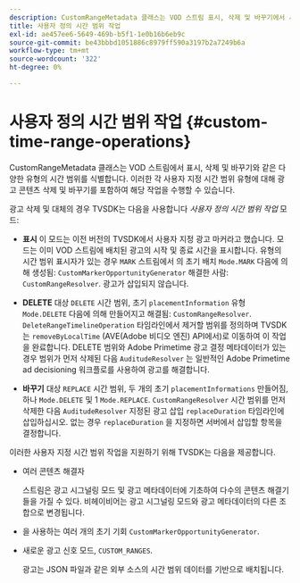 ```yaml
---
description: CustomRangeMetadata 클래스는 VOD 스트림 표시, 삭제 및 바꾸기에서 서로 다른 유형의 시간 범위를 식별합니다. 이러한 각 사용자 지정 시간 범위 유형에 대해 광고 콘텐츠 삭제 및 바꾸기를 포함하여 해당 작업을 수행할 수 있습니다.
title: 사용자 정의 시간 범위 작업
exl-id: ae457ee6-5649-469b-b5f1-1e0b16b6eb9c
source-git-commit: be43bbbd1051886c8979ff590a3197b2a7249b6a
workflow-type: tm+mt
source-wordcount: '322'
ht-degree: 0%

---
```


# 사용자 정의 시간 범위 작업 {#custom-time-range-operations}

CustomRangeMetadata 클래스는 VOD 스트림에서 표시, 삭제 및 바꾸기와 같은 다양한 유형의 시간 범위를 식별합니다. 이러한 각 사용자 지정 시간 범위 유형에 대해 광고 콘텐츠 삭제 및 바꾸기를 포함하여 해당 작업을 수행할 수 있습니다.

<!--<a id="section_1323C0BAC259424C85A6ACFB48FE77EC"></a>-->

광고 삭제 및 대체의 경우 TVSDK는 다음을 사용합니다 *사용자 정의 시간 범위 작업* 모드:

* **표시** 이 모드는 이전 버전의 TVSDK에서 사용자 지정 광고 마커라고 했습니다. 모드는 이미 VOD 스트림에 배치된 광고의 시작 및 종료 시간을 표시합니다. 유형의 시간 범위 표시자가 있는 경우 `MARK` 스트림에서 의 초기 배치 `Mode.MARK` 다음에 의해 생성됨: `CustomMarkerOpportunityGenerator` 해결한 사람: `CustomRangeResolver`. 광고가 삽입되지 않습니다.

* **DELETE** 대상 `DELETE` 시간 범위, 초기 `placementInformation` 유형 `Mode.DELETE` 다음에 의해 만들어지고 해결됨: `CustomRangeResolver`. `DeleteRangeTimelineOperation` 타임라인에서 제거할 범위를 정의하며 TVSDK는 `removeByLocalTime` (AVE(Adobe 비디오 엔진) API에서)로 이동하여 이 작업을 완료합니다. DELETE 범위와 Adobe Primetime 광고 결정 메타데이터가 있는 경우 범위가 먼저 삭제된 다음 `AuditudeResolver` 는 일반적인 Adobe Primetime ad decisioning 워크플로를 사용하여 광고를 해결합니다.

* **바꾸기** 대상 `REPLACE` 시간 범위, 두 개의 초기 `placementInformations` 만들어짐, 하나 `Mode.DELETE` 및 1 `Mode.REPLACE`. `CustomRangeResolver` 시간 범위를 먼저 삭제한 다음 `AuditudeResolver` 지정된 광고 삽입 `replaceDuration` 타임라인에 삽입하십시오. 없는 경우 `replaceDuration` 을 지정하면 서버에서 삽입할 항목을 결정합니다.

이러한 사용자 지정 시간 범위 작업을 지원하기 위해 TVSDK는 다음을 제공합니다.

* 여러 콘텐츠 해결자

   스트림은 광고 시그널링 모드 및 광고 메타데이터에 기초하여 다수의 콘텐츠 해결기들을 가질 수 있다. 비헤이비어는 광고 시그널링 모드와 광고 메타데이터의 다른 조합으로 변경됩니다.
* 을 사용하는 여러 개의 초기 기회 `CustomMarkerOpportunityGenerator`.
* 새로운 광고 신호 모드, `CUSTOM_RANGES`.

   광고는 JSON 파일과 같은 외부 소스의 시간 범위 데이터를 기반으로 배치됩니다.
